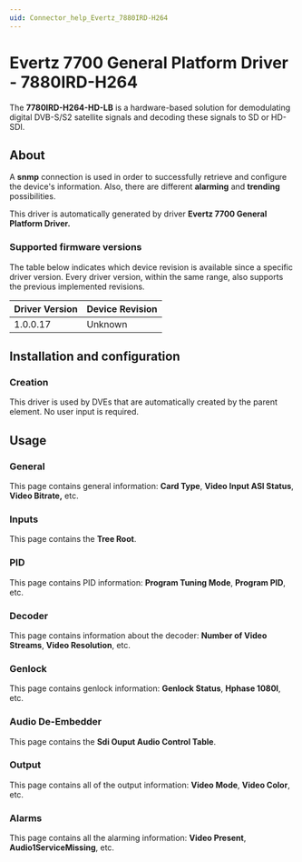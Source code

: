 ```yaml
---
uid: Connector_help_Evertz_7880IRD-H264
---
```


# Evertz 7700 General Platform Driver - 7880IRD-H264

The **7780IRD-H264-HD-LB** is a hardware-based solution for demodulating digital DVB-S/S2 satellite signals and decoding these signals to SD or HD-SDI.

## About

A **snmp** connection is used in order to successfully retrieve and configure the device's information. Also, there are different **alarming** and **trending** possibilities.

This driver is automatically generated by driver **Evertz 7700 General Platform Driver.**

### Supported firmware versions

The table below indicates which device revision is available since a specific driver version. Every driver version, within the same range, also supports the previous implemented revisions.

| **Driver Version** | **Device Revision** |
|--------------------|---------------------|
| 1.0.0.17           | Unknown             |

## Installation and configuration

### Creation

This driver is used by DVEs that are automatically created by the parent element. No user input is required.

## Usage

### General

This page contains general information: **Card Type**, **Video Input ASI Status**, **Video Bitrate,** etc.

### Inputs

This page contains the **Tree Root**.

### PID

This page contains PID information: **Program Tuning Mode**, **Program PID**, etc.

### Decoder

This page contains information about the decoder: **Number of Video Streams**, **Video Resolution**, etc.

### Genlock

This page contains genlock information: **Genlock Status**, **Hphase 1080I**, etc.

### Audio De-Embedder

This page contains the **Sdi Ouput Audio Control Table**.

### Output

This page contains all of the output information: **Video Mode**, **Video Color**, etc.

### Alarms

This page contains all the alarming information: **Video Present**, **Audio1ServiceMissing**, etc.
